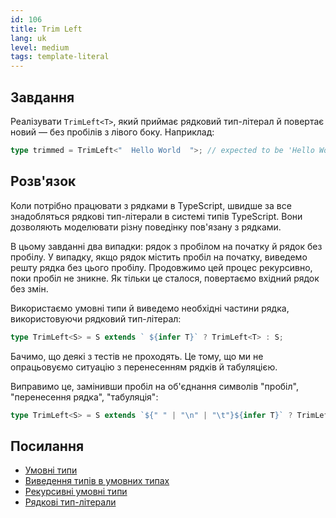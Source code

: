 ```yaml
---
id: 106
title: Trim Left
lang: uk
level: medium
tags: template-literal
---
```


## Завдання

Реалізувати `TrimLeft<T>`, який приймає рядковий тип-літерал й повертає новий —
без пробілів з лівого боку. Наприклад:

```typescript
type trimmed = TrimLeft<"  Hello World  ">; // expected to be 'Hello World  '
```

## Розв'язок

Коли потрібно працювати з рядками в TypeScript, швидше за все знадобляться
рядкові тип-літерали в системі типів TypeScript. Вони дозволяють моделювати
різну поведінку пов'язану з рядками.

В цьому завданні два випадки: рядок з пробілом на початку й рядок без пробілу. У
випадку, якщо рядок містить пробіл на початку, виведемо решту рядка без цього
пробілу. Продовжимо цей процес рекурсивно, поки пробіл не зникне. Як тільки це
сталося, повертаємо вхідний рядок без змін.

Використаємо умовні типи й виведемо необхідні частини рядка, використовуючи
рядковий тип-літерал:

```typescript
type TrimLeft<S> = S extends ` ${infer T}` ? TrimLeft<T> : S;
```

Бачимо, що деякі з тестів не проходять. Це тому, що ми не опрацьовуємо ситуацію
з перенесенням рядків й табуляцією.

Виправимо це, замінивши пробіл на об'єднання символів "пробіл", "перенесення
рядка", "табуляція":

```typescript
type TrimLeft<S> = S extends `${" " | "\n" | "\t"}${infer T}` ? TrimLeft<T> : S;
```

## Посилання

- [Умовні типи](https://www.typescriptlang.org/docs/handbook/2/conditional-types.html)
- [Виведення типів в умовних типах](https://www.typescriptlang.org/docs/handbook/2/conditional-types.html#inferring-within-conditional-types)
- [Рекурсивні умовні типи](https://www.typescriptlang.org/docs/handbook/release-notes/typescript-4-1.html#recursive-conditional-types)
- [Рядкові тип-літерали](https://www.typescriptlang.org/docs/handbook/release-notes/typescript-4-1.html#template-literal-types)
